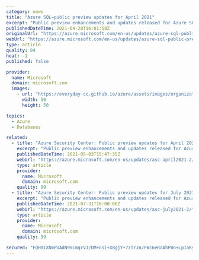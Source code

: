 ```yaml
---
category: news
title: "Azure SQL—public preview updates for April 2021"
excerpt: "Public preview enhancements and updates released for Azure SQL in April 2021."
publishedDateTime: 2021-04-28T16:01:58Z
originalUrl: "https://azure.microsoft.com/en-us/updates/azure-sql-public-preview-updates-for-april-2021/"
webUrl: "https://azure.microsoft.com/en-us/updates/azure-sql-public-preview-updates-for-april-2021/"
type: article
quality: 84
heat: -1
published: false

provider:
  name: Microsoft
  domain: microsoft.com
  images:
    - url: "https://everyday-cc.github.io/azure/assets/images/organizations/microsoft.com-50x50.jpg"
      width: 50
      height: 50

topics:
  - Azure
  - Databases

related:
  - title: "Azure Security Center: Public preview updates for April 2021"
    excerpt: "Public preview enhancements and updates released for Azure Security Center in April 2021."
    publishedDateTime: 2021-05-03T15:47:35Z
    webUrl: "https://azure.microsoft.com/en-us/updates/asc-april2021-2/"
    type: article
    provider:
      name: Microsoft
      domain: microsoft.com
    quality: 99
  - title: "Azure Security Center: Public preview updates for July 2021"
    excerpt: "Public preview enhancements and updates released for Azure Security Center in July 2021."
    publishedDateTime: 2021-07-31T16:00:00Z
    webUrl: "https://azure.microsoft.com/en-us/updates/asc-july2021-2/"
    type: article
    provider:
      name: Microsoft
      domain: microsoft.com
    quality: 99

secured: "EQH0IXNmPVAdN9YCmqrVJ/UM+Gsi+XBgjY+7zTrJn/FWc6eRaAhP0o+LpIaKyNdxgBR+QrrAfO/OvLo2F27xQSQ1uCGjq619uto1DWSBMg73uDiHHP0BzSihx9aiU4mAvvvWhToBnbqIClpkP9lvWWVx+Jt1xebVoB1y5segm3zGb+QbKgVXuftJz/jCFb+oGXJGDj7HxNZOabaCxTVIsWzL6OMnMjsNqAgo954xyGxzzSGeII3ZbboJxSaa6j4nsyIU0+l4IAIkmmJwIF/Dh6atMsOwPOMlsWH+AgrYtYL7/BBdI3/Y2N+W91kpUfXf6xgdd40eFtM08OSFikgzRxeQ6m+tvQZ3/z64FJnRTRY=;ISvBw4nrhBlNj7Yuya5BqQ=="
---
```


